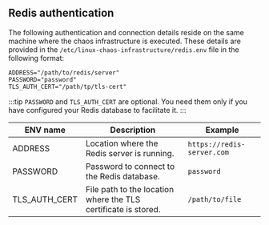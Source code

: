 ## Redis authentication
The following authentication and connection details reside on the same machine where the chaos infrastructure is executed. These details are provided in the `/etc/linux-chaos-infrastructure/redis.env` file in the following format:

```
ADDRESS="/path/to/redis/server"
PASSWORD="password"
TLS_AUTH_CERT="/path/tp/tls-cert"
```

:::tip
`PASSWORD` and `TLS_AUTH_CERT` are optional. You need them only if you have configured your Redis database to facilitate it.
:::


| **ENV name**  | **Description**                                                | **Example**                |
|---------------|----------------------------------------------------------------|----------------------------|
| ADDRESS       | Location where the Redis server is running.                    | `https://redis-server.com` |
| PASSWORD      | Password to connect to the Redis database.                     | `password`                 |
| TLS_AUTH_CERT | File path to the location where the TLS certificate is stored. | `/path/to/file`            |
